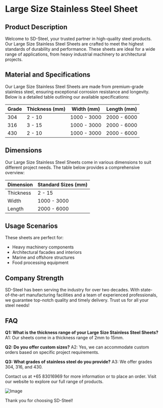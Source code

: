 # Large Size Stainless Steel Sheet

## Product Description
Welcome to SD-Steel, your trusted partner in high-quality steel products. Our Large Size Stainless Steel Sheets are crafted to meet the highest standards of durability and performance. These sheets are ideal for a wide range of applications, from heavy industrial machinery to architectural projects.

## Material and Specifications
Our Large Size Stainless Steel Sheets are made from premium-grade stainless steel, ensuring exceptional corrosion resistance and longevity. Below is a detailed table outlining our available specifications:

| Grade | Thickness (mm) | Width (mm) | Length (mm) |
|-------|----------------|------------|-------------|
| 304   | 2 - 10         | 1000 - 3000 | 2000 - 6000 |
| 316   | 3 - 15         | 1000 - 3000 | 2000 - 6000 |
| 430   | 2 - 10         | 1000 - 3000 | 2000 - 6000 |

## Dimensions
Our Large Size Stainless Steel Sheets come in various dimensions to suit different project needs. The table below provides a comprehensive overview:

| Dimension | Standard Sizes (mm) |
|-----------|---------------------|
| Thickness | 2 - 15              |
| Width     | 1000 - 3000         |
| Length    | 2000 - 6000         |

## Usage Scenarios
These sheets are perfect for:
- Heavy machinery components
- Architectural facades and interiors
- Marine and offshore structures
- Food processing equipment

## Company Strength
SD-Steel has been serving the industry for over two decades. With state-of-the-art manufacturing facilities and a team of experienced professionals, we guarantee top-notch quality and timely delivery. Trust us for all your steel needs!

## FAQ
**Q1: What is the thickness range of your Large Size Stainless Steel Sheets?**
A1: Our sheets come in a thickness range of 2mm to 15mm.

**Q2: Do you offer custom sizes?**
A2: Yes, we can accommodate custom orders based on specific project requirements.

**Q3: What grades of stainless steel do you provide?**
A3: We offer grades 304, 316, and 430.

Contact us at +65 83016969 for more information or to place an order. Visit our website to explore our full range of products.

![Image](https://github.com/user-attachments/assets/2567258e-e124-4816-932d-1809bd27ef0b)

Thank you for choosing SD-Steel!